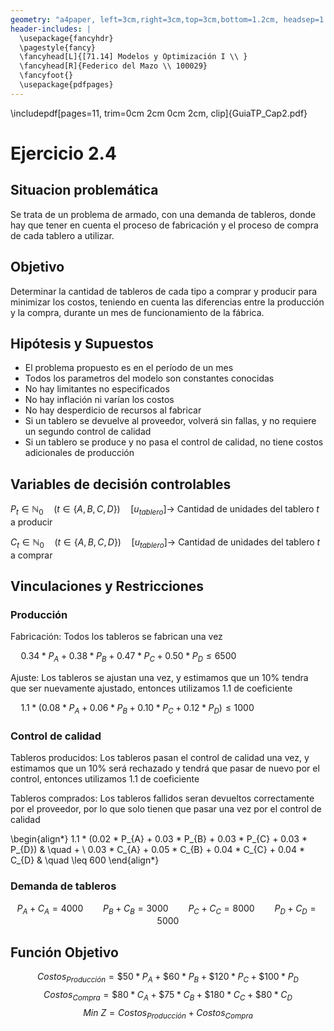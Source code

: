```yaml
---
geometry: "a4paper, left=3cm,right=3cm,top=3cm,bottom=1.2cm, headsep=1.2cm"
header-includes: |
  \usepackage{fancyhdr}
  \pagestyle{fancy}
  \fancyhead[L]{[71.14] Modelos y Optimización I \\ }
  \fancyhead[R]{Federico del Mazo \\ 100029}
  \fancyfoot{}
  \usepackage{pdfpages}
---
```


\includepdf[pages=11, trim=0cm 2cm 0cm 2cm, clip]{GuiaTP_Cap2.pdf}

# Ejercicio 2.4

## Situacion problemática

Se trata de un problema de armado, con una demanda de tableros, donde hay que tener en cuenta el proceso de fabricación y el proceso de compra de cada tablero a utilizar.

## Objetivo

Determinar la cantidad de tableros de cada tipo a comprar y producir para minimizar los costos, teniendo en cuenta las diferencias entre la producción y la compra, durante un mes de funcionamiento de la fábrica.

## Hipótesis y Supuestos

- El problema propuesto es en el período de un mes
- Todos los parametros del modelo son constantes conocidas
- No hay limitantes no especificados
- No hay inflación ni varían los costos
- No hay desperdicio de recursos al fabricar
- Si un tablero se devuelve al proveedor, volverá sin fallas, y no requiere un segundo control de calidad
- Si un tablero se produce y no pasa el control de calidad, no tiene costos adicionales de producción

## Variables de decisión controlables

$P_{t} \in \mathbb{N}_0 \quad (t \in \{ A, B, C, D \}) \quad [u_{tablero}] \rightarrow$ Cantidad de unidades del tablero $t$ a producir

$C_{t} \in \mathbb{N}_0 \quad (t \in \{ A, B, C, D \}) \quad [u_{tablero}] \rightarrow$ Cantidad de unidades del tablero $t$ a comprar

## Vinculaciones y Restricciones

### Producción

Fabricación: Todos los tableros se fabrican una vez

$\quad 0.34 * P_{A} + 0.38 * P_{B} + 0.47 * P_{C} + 0.50 * P_{D} \leq 6500$

Ajuste: Los tableros se ajustan una vez, y estimamos que un 10% tendra que ser nuevamente ajustado, entonces utilizamos 1.1 de coeficiente

$\quad 1.1 * (0.08 * P_{A} + 0.06 * P_{B} + 0.10 * P_{C} + 0.12 * P_{D}) \leq 1000$

### Control de calidad

Tableros producidos: Los tableros pasan el control de calidad una vez, y estimamos que un 10% será rechazado y tendrá que pasar de nuevo por el control, entonces utilizamos 1.1 de coeficiente

Tableros comprados: Los tableros fallidos seran devueltos correctamente por el proveedor, por lo que solo tienen que pasar una vez por el control de calidad


<!-- https://www.overleaf.com/learn/latex/Aligning_equations_with_amsmath -->
\begin{align*}
1.1 * (0.02 * P_{A} + 0.03 * P_{B} + 0.03 * P_{C} + 0.03 * P_{D}) & \quad + \\
0.03 * C_{A} + 0.05 * C_{B} + 0.04 * C_{C} + 0.04 * C_{D} & \quad \leq 600
\end{align*}

### Demanda de tableros

$$P_A + C_A = 4000 \qquad P_B + C_B = 3000 \qquad P_C + C_C = 8000 \qquad P_D + C_D = 5000$$

## Función Objetivo

$$Costos_{Producción} = \$50 * P_A + \$60 * P_B + \$120 * P_C + \$100 * P_D$$
$$Costos_{Compra} = \$80 * C_A + \$75 * C_B + \$180 * C_C + \$80 * C_D$$
$$Min \: Z = Costos_{Producción} + Costos_{Compra}$$
